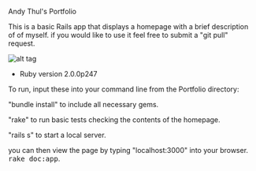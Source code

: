 Andy Thul's Portfolio

This is a basic Rails app that displays a homepage with a brief description of
of myself. if you would like to use it feel free to submit a "git pull" request.

![alt tag](https://raw2.github.com/adthul/portfolio/master/public/images/Screenshots/screenshot_homepage.png)

* Ruby version 2.0.0p247

To run, input these into your command line from the Portfolio directory:

"bundle install" to include all necessary gems.

"rake" to run basic tests checking the contents of the homepage.

"rails s" to start a local server.

you can then view the page by typing "localhost:3000" into your browser.
<tt>rake doc:app</tt>.
